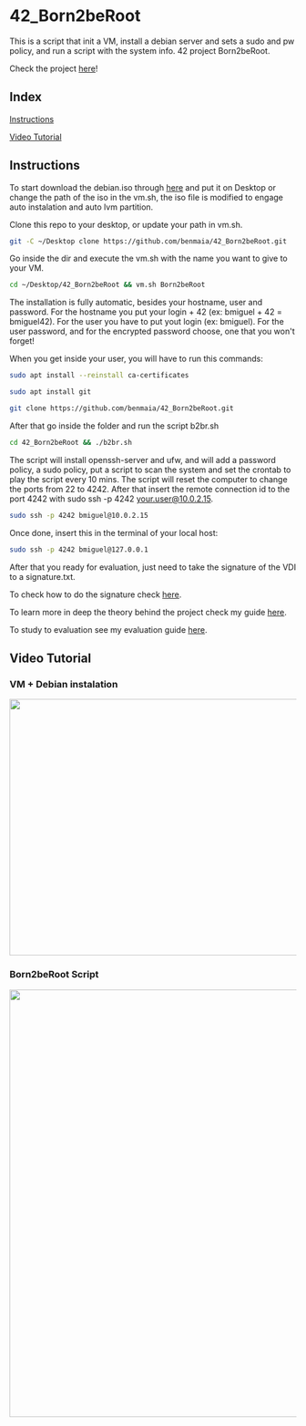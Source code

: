 # 42_Born2beRoot
This is a script that init a VM, install a debian server and sets a sudo and pw policy, and run a script with the system info. 42 project Born2beRoot.

Check the project <a href="https://github.com/benmaia/42_Born2beRoot_Guide" target="_blank">here</a>!

<h2> Index </h2>
<p><a href="#In">
  Instructions
</a></p>
<p><a href="#Tu">
  Video Tutorial
</a></p>

<h2 id="In">Instructions</h2>

To start download the debian.iso through <a href="https://mega.nz/file/sB4ViYSB#piht6sky5mM2dz25Svlcf9Ipj3BGgAUqNkp6OgIaAOg" target="_blank">here</a> and put it on Desktop or change the path of the iso in the vm.sh, the iso file is modified to engage auto instalation and auto lvm partition.

Clone this repo to your desktop, or update your path in vm.sh.
```bash
git -C ~/Desktop clone https://github.com/benmaia/42_Born2beRoot.git
```
Go inside the dir and execute the vm.sh with the name you want to give to your VM.
```bash
cd ~/Desktop/42_Born2beRoot && vm.sh Born2beRoot
```


The installation is fully automatic, besides your hostname, user and password.
For the hostname you put your login + 42 (ex: bmiguel + 42 = bmiguel42).
For the user you have to put yout login (ex: bmiguel).
For the user password, and for the encrypted password choose, one that you won't forget!

When you get inside your user, you will have to run this commands:

```bash
sudo apt install --reinstall ca-certificates
```

```bash
sudo apt install git
```

```bash
git clone https://github.com/benmaia/42_Born2beRoot.git
```

After that go inside the folder and run the script b2br.sh


```bash
cd 42_Born2beRoot && ./b2br.sh
```

The script will install openssh-server and ufw, and will add a password policy, a sudo policy, put a script to scan the system and set the crontab to play the script every 10 mins.
The script will reset the computer to change the ports from 22 to 4242.
After that insert the remote connection id to the port 4242 with sudo ssh -p 4242 your.user@10.0.2.15.
```bash
sudo ssh -p 4242 bmiguel@10.0.2.15
```
Once done, insert this in the terminal of your local host:
```bash
sudo ssh -p 4242 bmiguel@127.0.0.1
```
After that you ready for evaluation, just need to take the signature of the VDI to a signature.txt.

To check how to do the signature check <a href="https://github.com/benmaia/42_B2bR/tree/master/Born2beRoot#Signature" target="_blank">here</a>.

To learn more in deep the theory behind the project check my guide <a href="https://github.com/benmaia/42_B2bR/tree/master/Born2beRoot#Set%20the%20basic%20up" target="_blank">here</a>.

To study to evaluation see my evaluation guide <a href="https://github.com/benmaia/42_B2bR/tree/master/Evaluation#Evaluation" target="_blank">here</a>.

<h2 id="Tu">Video Tutorial</h2>

### VM + Debian instalation
<img src="https://cdn.discordapp.com/attachments/461563270411714561/975159407904178236/vm.gif" width="1000" height="450">

### Born2beRoot Script
<img src="https://cdn.discordapp.com/attachments/461563270411714561/975162991022604318/b2br.gif" width="1000" height="750">

